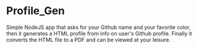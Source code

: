 # Profile_Gen

Simple NodeJS app that asks for your Github name and your favorite color, then it generates a HTML profile from info on user's Github profile. Finally it converts the HTML file to a PDF and can be viewed at your leisure.
